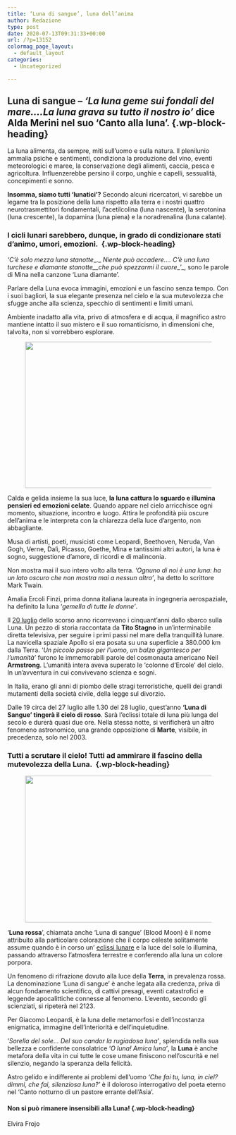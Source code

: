 ```yaml
---
title: ‘Luna di sangue’, luna dell’anima
author: Redazione
type: post
date: 2020-07-13T09:31:33+00:00
url: /?p=13152
colormag_page_layout:
  - default_layout
categories:
  - Uncategorized

---
```

## Luna di sangue &#8211; _‘La luna geme sui fondali del mare….La luna grava su tutto il nostro io’_ dice Alda Merini nel suo ‘Canto alla luna’. {.wp-block-heading}

La luna alimenta, da sempre, miti sull’uomo e sulla natura. Il plenilunio ammalia psiche e sentimenti, condiziona la produzione del vino, eventi meteorologici e maree, la conservazione degli alimenti, caccia, pesca e agricoltura. Influenzerebbe persino il corpo, unghie e capelli, sessualità, concepimenti e sonno.

**Insomma, siamo tutti ‘lunatici’?** Secondo alcuni ricercatori, vi sarebbe un legame tra la posizione della luna rispetto alla terra e i nostri quattro neurotrasmettitori fondamentali, l’acetilcolina (luna nascente), la serotonina (luna crescente), la dopamina (luna piena) e la noradrenalina (luna calante).

### I cicli lunari sarebbero, dunque, in grado di condizionare stati d’animo, umori, emozioni.&nbsp; {.wp-block-heading}

_‘C&#8217;è solo mezza luna stanotte__._ _Niente può accadere…. C&#8217;è una luna turchese e diamante stanotte__che può spezzarmi il cuore__’_, sono le parole di Mina nella canzone ‘Luna diamante’.

Parlare della Luna evoca immagini, emozioni e un fascino senza tempo. Con i suoi bagliori, la sua elegante presenza nel cielo e la sua mutevolezza che sfugge anche alla scienza, specchio di sentimenti e limiti umani.

Ambiente inadatto alla vita, privo di atmosfera e di acqua, il magnifico astro mantiene intatto il suo mistero e il suo romanticismo, in dimensioni che, talvolta, non si vorrebbero esplorare.&nbsp;

<div class="wp-block-image">
  <figure class="aligncenter size-large is-resized"><img decoding="async" loading="lazy" src="https://progressonline.it/wp-content/uploads/2020/07/moon-4343168_640.jpg" alt="" class="wp-image-13154" width="499" height="332" /></figure>
</div>

Calda e gelida insieme la sua luce, **la luna cattura lo sguardo e illumina pensieri ed emozioni celate**. Quando appare nel cielo arricchisce ogni momento, situazione, incontro e luogo. Attira le profondità più oscure dell’anima e le interpreta con la chiarezza della luce d’argento, non abbagliante.&nbsp;

Musa di artisti, poeti, musicisti come Leopardi, Beethoven, Neruda, Van Gogh, Verne, Dalì, Picasso, Goethe, Mina e tantissimi altri autori, la luna è sogno, suggestione d’amore, di ricordi e di malinconia.&nbsp;

Non mostra mai il suo intero volto alla terra. ‘_Ognuno di noi è una luna: ha un lato oscuro che non mostra mai a nessun altro’_, ha detto lo scrittore Mark Twain.&nbsp;

Amalia Ercoli Finzi, prima donna italiana laureata in ingegneria aerospaziale, ha definito la luna ‘_gemella di tutte le donne’_.

Il <a href="https://progressonline.it/verso-la-luna-e-oltre-lintervista-al-dott-lucio-angelo-antonelli/" target="_blank" rel="noreferrer noopener" aria-label="20 luglio (apre in una nuova scheda)">20 luglio</a> dello scorso anno ricorrevano i cinquant’anni dallo sbarco sulla Luna. Un pezzo di storia raccontata da **Tito Stagno** in un’interminabile diretta televisiva, per seguire i primi passi nel mare della tranquillità lunare. La navicella spaziale Apollo si era posata su una superficie a 380.000 km dalla Terra. ‘_Un piccolo passo per l’uomo, un balzo gigantesco per l’umanità’_ furono le immemorabili parole del cosmonauta americano Neil **Armstrong**. L’umanità intera aveva superato le ‘colonne d’Ercole’ del cielo. In un’avventura in cui convivevano scienza e sogni.

In Italia, erano gli anni di piombo delle stragi terroristiche, quelli dei grandi mutamenti della società civile, della legge sul divorzio.

Dalle 19 circa del 27 luglio alle 1.30 del 28 luglio, quest’anno **‘Luna di Sangue’ tingerà il cielo di rosso**. Sarà l&#8217;eclissi totale di luna più lunga del secolo e durerà quasi due ore. Nella stessa notte, si verificherà un altro fenomeno astronomico, una grande opposizione di **Marte**, visibile, in precedenza, solo nel 2003.

### Tutti a scrutare il cielo! Tutti ad ammirare il fascino della mutevolezza della Luna.&nbsp; {.wp-block-heading}

<div class="wp-block-image">
  <figure class="aligncenter size-large is-resized"><img decoding="async" loading="lazy" src="https://progressonline.it/wp-content/uploads/2020/07/blood-moon-3572336_640.jpg" alt="" class="wp-image-13155" width="500" height="333" /></figure>
</div>

‘**Luna rossa**’, chiamata anche ‘Luna di sangue’ (Blood Moon) è il nome attribuito alla particolare colorazione che il corpo celeste solitamente assume quando è in corso un&#8217; [eclissi lunare][1] e la luce del sole lo illumina, passando attraverso l&#8217;atmosfera terrestre e conferendo alla luna un colore porpora.

Un fenomeno di rifrazione dovuto alla luce della **Terra**, in prevalenza rossa. La denominazione ‘Luna di sangue’ è anche legata alla credenza, priva di alcun fondamento scientifico, di cattivi presagi, eventi catastrofici e leggende apocalittiche connesse al fenomeno. L’evento, secondo gli scienziati, si ripeterà nel 2123.

Per Giacomo Leopardi, è la luna delle metamorfosi e dell’incostanza enigmatica, immagine dell’interiorità e dell’inquietudine.&nbsp;

‘_Sorella del sole… Del suo candor la rugiadosa luna’_, splendida nella sua bellezza e confidente consolatrice ‘_O luna! Amica luna’_, la **Luna** è anche metafora della vita in cui tutte le cose umane finiscono nell&#8217;oscurità e nel silenzio, negando la speranza della felicità.&nbsp;

Astro gelido e indifferente ai problemi dell&#8217;uomo _‘Che fai tu, luna, in ciel? dimmi, che fai, silenziosa luna?’_ è il doloroso interrogativo del poeta eterno nel ‘Canto notturno di un pastore errante dell’Asia’.

#### Non si può rimanere insensibili alla Luna! {.wp-block-heading}

Elvira Frojo&nbsp;

 [1]: http://www.paginainizio.com/genio/cos'%25C3%25A8-l'eclissi-lunare.html